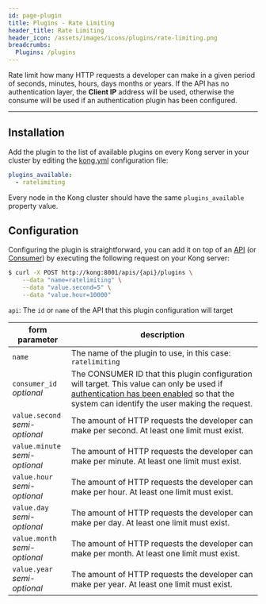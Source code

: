 ```yaml
---
id: page-plugin
title: Plugins - Rate Limiting
header_title: Rate Limiting
header_icon: /assets/images/icons/plugins/rate-limiting.png
breadcrumbs:
  Plugins: /plugins
---
```


Rate limit how many HTTP requests a developer can make in a given period of seconds, minutes, hours, days months or years. If the API has no authentication layer, the **Client IP** address will be used, otherwise the consume will be used if an authentication plugin has been configured.

---

## Installation

Add the plugin to the list of available plugins on every Kong server in your cluster by editing the [kong.yml][configuration] configuration file:

```yaml
plugins_available:
  - ratelimiting
```

Every node in the Kong cluster should have the same `plugins_available` property value.

## Configuration

Configuring the plugin is straightforward, you can add it on top of an [API][api-object] (or [Consumer][consumer-object]) by executing the following request on your Kong server:

```bash
$ curl -X POST http://kong:8001/apis/{api}/plugins \
    --data "name=ratelimiting" \
    --data "value.second=5" \
    --data "value.hour=10000"
```

`api`: The `id` or `name` of the API that this plugin configuration will target

form parameter                               | description
 ---                                    | ---
`name`                                  | The name of the plugin to use, in this case: `ratelimiting`
`consumer_id`<br>*optional*             | The CONSUMER ID that this plugin configuration will target. This value can only be used if [authentication has been enabled][faq-authentication] so that the system can identify the user making the request.
`value.second`<br>*semi-optional*       | The amount of HTTP requests the developer can make per second. At least one limit must exist.
`value.minute`<br>*semi-optional*       | The amount of HTTP requests the developer can make per minute. At least one limit must exist.
`value.hour`<br>*semi-optional*         | The amount of HTTP requests the developer can make per hour. At least one limit must exist.
`value.day`<br>*semi-optional*          | The amount of HTTP requests the developer can make per day. At least one limit must exist.
`value.month`<br>*semi-optional*        | The amount of HTTP requests the developer can make per month. At least one limit must exist.
`value.year`<br>*semi-optional*         | The amount of HTTP requests the developer can make per year. At least one limit must exist.

[api-object]: /docs/{{site.data.kong_latest.version}}/admin-api/#api-object
[configuration]: /docs/{{site.data.kong_latest.version}}/configuration
[consumer-object]: /docs/{{site.data.kong_latest.version}}/admin-api/#consumer-object
[faq-authentication]: /docs/{{site.data.kong_latest.version}}/faq/#how-can-i-add-an-authentication-layer-on-a-microservice/api?
